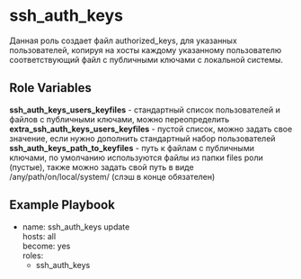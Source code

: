 ssh_auth_keys
=========

Данная роль создает файл authorized_keys, для указанных пользователей, копируя на хосты каждому указанному пользователю соответствующий файл с публичными ключами с локальной системы.  

Role Variables
--------------
**ssh_auth_keys_users_keyfiles** - стандартный список пользователей и файлов с публичными ключами, можно переопределить
**extra_ssh_auth_keys_users_keyfiles** - пустой список, можно задать свое значение, если нужно дополнить стандартный набор пользователей
**ssh_auth_keys_path_to_keyfiles** - путь к файлам с публичными ключами, по умолчанию используются файлы из папки files роли (пустые), также можно задать свой путь в видe /any/path/on/local/system/  (слэш в конце обязателен)

Example Playbook
----------------
  - name: ssh_auth_keys update  
    hosts: all  
    become: yes  
    roles:  
      - ssh_auth_keys  



